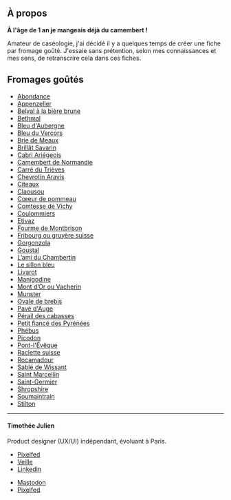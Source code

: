 ## À propos
**À l'âge de 1 an je mangeais déjà du camembert !** 

Amateur de caséologie, j'ai décidé il y a quelques temps de créer une fiche par fromage goûté. J'essaie sans prétention, selon mes connaissances et mes sens, de retranscrire cela dans ces fiches.
## Fromages goûtés

- [Abondance](./Abondance.md)
- [Appenzeller](./Appenzeller.md)
- [Belval à la bière brune](./Belval-a-la-biere-brune.md)
- [Bethmal](./Bethmale.md)
- [Bleu d'Aubergne](./Bleu-Auvergne.md)
- [Bleu du Vercors](./Bleu-du-Vercors.md)
- [Brie de Meaux](./Brie-de-Meaux.md)
- [Brillât Savarin](./Brillat-Savarin.md)
- [Cabri Ariégeois](./Cabri-Ariegeois.md)
- [Camembert de Normandie](./Camembert-de-Normandie.md)
- [Carré du Trièves](./Carre-du-Trieves.md)
- [Chevrotin Aravis](./Chevrotin-Aravis.md)
- [Citeaux](./Citeaux.md)
- [Claousou](./Claousou.md)
- [Cœeur de pommeau](./Coeur-de-pommeau.md)
- [Comtesse de Vichy](./Comtesse-de-Vichy.md)
- [Coulommiers](./Coulommiers.md)
- [Etivaz](./Etivaz.md)
- [Fourme de Montbrison](./Fourme-de-Montbrison.md)
- [Fribourg ou gruyère suisse](./Fribourg-ou-gruyere-suisse.md)
- [Gorgonzola](./Gorgonzola.md)
- [Goustal](./Goustal.md)
- [L’ami du Chambertin](./L-ami-du-Chambertin.md)
- [Le sillon bleu](./Le-sillon-bleu.md)
- [Livarot](./Livarot.md)
- [Manigodine](./Manigodine.md)
- [Mont d’Or ou Vacherin](./Mont-d-Or-ou-Vacherin.md)
- [Munster](./Munster.md)
- [Ovale de brebis](./Ovale-Brebis.md)
- [Pavé d'Auge](./Pave-d-Auge.md)
- [Pérail des cabasses](./Perail-des-cabasses.md)
- [Petit fiancé des Pyrénées](./Petit-fiance-des-Pyrenees.md)
- [Phébus](./Phebus.md)
- [Picodon](./Picodon.md)
- [Pont-l'Évêque](./Pont-l-Eveque.md)
- [Raclette suisse](./Raclette-suisse.md)
- [Rocamadour](./Rocamadour.md)
- [Sablé de Wissant](./Sable-de-Wissant.md)
- [Saint Marcellin](./Saint-Marcellin.md)
- [Saint-Germier](./Saint-Germier.md)
- [Shropshire](./Shropshire.md)
- [Soumaintrain](./Soumaintrain.md)
- [Stilton](./Stilton.md)

---
#### Timothée Julien
Product designer (UX/UI) indépendant, évoluant à Paris.
* <a href="https://timotheejulien.fr" target="_blank">Pixelfed</a>
* <a href="https://bookmarks.timotheejulien.fr/guest/links" target="_blank">Veille</a>
* <a href="https://www.linkedin.com/in/timotheejulien/" target="_blank">Linkedin</a>
- <a href="https://mastodon.timotheejulien.fr/@tim" target="_blank" rel="me">Mastodon</a>
- <a href="https://pixelfed.social/timothee" target="_blank">Pixelfed</a>
